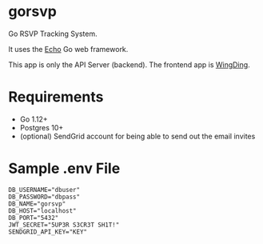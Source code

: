 # gorsvp

Go RSVP Tracking System.

It uses the [Echo](https://echo.labstack.com/) Go web framework.

This app is only the API Server (backend). The frontend app is [WingDing](https://github.com/elkrammer/wingding).

# Requirements
* Go 1.12+
* Postgres 10+
* (optional) SendGrid account for being able to send out the email invites

# Sample .env File
```
DB_USERNAME="dbuser"
DB_PASSWORD="dbpass"
DB_NAME="gorsvp"
DB_HOST="localhost"
DB_PORT="5432"
JWT_SECRET="5UP3R S3CR3T SH1T!"
SENDGRID_API_KEY="KEY"
```
